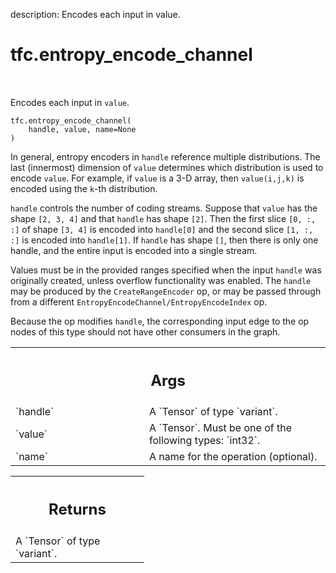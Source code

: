 description: Encodes each input in value.

<div itemscope itemtype="http://developers.google.com/ReferenceObject">
<meta itemprop="name" content="tfc.entropy_encode_channel" />
<meta itemprop="path" content="Stable" />
</div>

# tfc.entropy_encode_channel

<!-- Insert buttons and diff -->

<table class="tfo-notebook-buttons tfo-api nocontent" align="left">

</table>



Encodes each input in `value`.

<pre class="devsite-click-to-copy prettyprint lang-py tfo-signature-link">
<code>tfc.entropy_encode_channel(
    handle, value, name=None
)
</code></pre>



<!-- Placeholder for "Used in" -->

In general, entropy encoders in `handle` reference multiple distributions.
The last (innermost) dimension of `value` determines which distribution is used
to encode `value`. For example, if `value` is a 3-D array, then `value(i,j,k)`
is encoded using the `k`-th distribution.

`handle` controls the number of coding streams. Suppose that `value` has the
shape `[2, 3, 4]` and that `handle` has shape `[2]`. Then the first slice
`[0, :, :]` of shape `[3, 4]` is encoded into `handle[0]` and the second
slice `[1, :, :]` is encoded into `handle[1]`. If `handle` has shape `[]`, then
there is only one handle, and the entire input is encoded into a single stream.

Values must be in the provided ranges specified when the input `handle` was
originally created, unless overflow functionality was enabled. The `handle` may
be produced by the `CreateRangeEncoder` op, or may be passed through from a
different `EntropyEncodeChannel/EntropyEncodeIndex` op.

Because the op modifies `handle`, the corresponding input edge to the op nodes
of this type should not have other consumers in the graph.

<!-- Tabular view -->
 <table class="responsive fixed orange">
<colgroup><col width="214px"><col></colgroup>
<tr><th colspan="2"><h2 class="add-link">Args</h2></th></tr>

<tr>
<td>
`handle`
</td>
<td>
A `Tensor` of type `variant`.
</td>
</tr><tr>
<td>
`value`
</td>
<td>
A `Tensor`. Must be one of the following types: `int32`.
</td>
</tr><tr>
<td>
`name`
</td>
<td>
A name for the operation (optional).
</td>
</tr>
</table>



<!-- Tabular view -->
 <table class="responsive fixed orange">
<colgroup><col width="214px"><col></colgroup>
<tr><th colspan="2"><h2 class="add-link">Returns</h2></th></tr>
<tr class="alt">
<td colspan="2">
A `Tensor` of type `variant`.
</td>
</tr>

</table>


